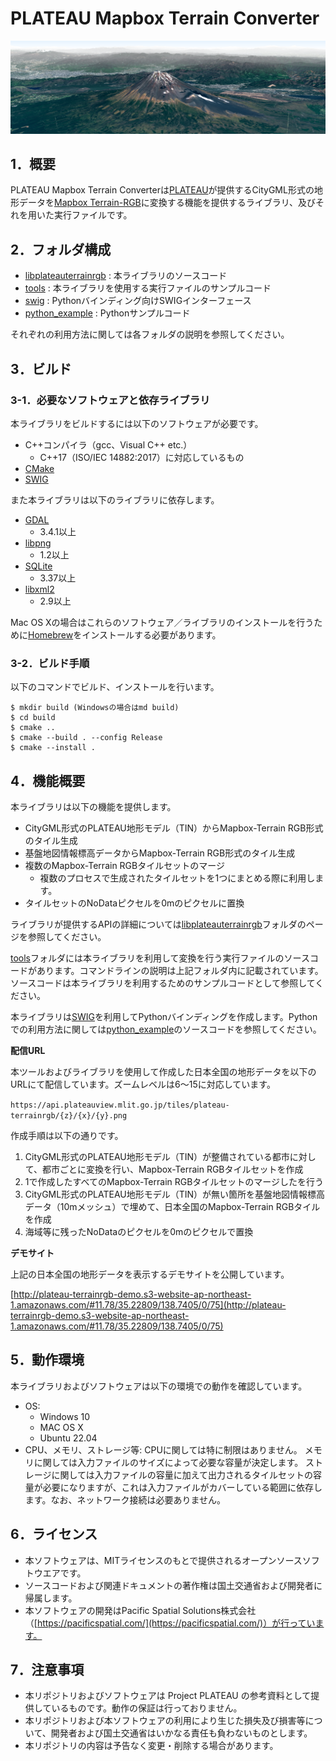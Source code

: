
# PLATEAU Mapbox Terrain Converter

![banner](img/banner.png)

## 1．概要

PLATEAU Mapbox Terrain Converterは[PLATEAU](https://www.mlit.go.jp/plateau/)が提供するCityGML形式の地形データを[Mapbox Terrain-RGB](https://docs.mapbox.com/ja/data/tilesets/reference/mapbox-terrain-rgb-v1/)に変換する機能を提供するライブラリ、及びそれを用いた実行ファイルです。

## 2．フォルダ構成

- [libplateauterrainrgb](https://github.com/pacificspatial/plateau-mb-terrain-converter/tree/main/libplateauterrainrgb) : 本ライブラリのソースコード
- [tools](https://github.com/pacificspatial/plateau-mb-terrain-converter/tree/main/tools) : 本ライブラリを使用する実行ファイルのサンプルコード
- [swig](https://github.com/pacificspatial/plateau-mb-terrain-converter/tree/main/swig) : Pythonバインディング向けSWIGインターフェース
- [python_example](https://github.com/pacificspatial/plateau-mb-terrain-converter/tree/main/python_example) : Pythonサンプルコード

それぞれの利用方法に関しては各フォルダの説明を参照してください。

## 3．ビルド

### 3-1．必要なソフトウェアと依存ライブラリ

本ライブラリをビルドするには以下のソフトウェアが必要です。
- C++コンパイラ（gcc、Visual C++ etc.）
  - C++17（ISO/IEC 14882:2017）に対応しているもの
- [CMake](https://cmake.org/)
- [SWIG](https://www.swig.org/)

また本ライブラリは以下のライブラリに依存します。
- [GDAL](https://gdal.org/)
  - 3.4.1以上
- [libpng](http://www.libpng.org/pub/png/libpng.html)
  - 1.2以上
- [SQLite](https://www.sqlite.org/)
  - 3.37以上
- [libxml2](https://github.com/GNOME/libxml2)
  - 2.9以上

Mac OS Xの場合はこれらのソフトウェア／ライブラリのインストールを行うために[Homebrew](https://brew.sh/ja/)をインストールする必要があります。

### 3-2．ビルド手順

以下のコマンドでビルド、インストールを行います。

```
$ mkdir build (Windowsの場合はmd build)
$ cd build
$ cmake ..
$ cmake --build . --config Release
$ cmake --install .
```

## 4．機能概要

本ライブラリは以下の機能を提供します。

-  CityGML形式のPLATEAU地形モデル（TIN）からMapbox-Terrain RGB形式のタイル生成
- 基盤地図情報標高データからMapbox-Terrain RGB形式のタイル生成
- 複数のMapbox-Terrain RGBタイルセットのマージ
  - 複数のプロセスで生成されたタイルセットを1つにまとめる際に利用します。
- タイルセットのNoDataピクセルを0mのピクセルに置換

ライブラリが提供するAPIの詳細については[libplateauterrainrgb](https://github.com/pacificspatial/plateau-mb-terrain-converter/tree/main/libplateauterrainrgb)フォルダのページを参照してください。

[tools](https://github.com/pacificspatial/plateau-mb-terrain-converter/tree/main/tools)フォルダには本ライブラリを利用して変換を行う実行ファイルのソースコードがあります。コマンドラインの説明は上記フォルダ内に記載されています。ソースコードは本ライブラリを利用するためのサンプルコードとして参照してください。

本ライブラリは[SWIG](https://www.swig.org/)を利用してPythonバインディングを作成します。Pythonでの利用方法に関しては[python_example](https://github.com/pacificspatial/plateau-mb-terrain-converter/tree/main/python_example)のソースコードを参照してください。



**配信URL**

本ツールおよびライブラリを使用して作成した日本全国の地形データを以下のURLにて配信しています。ズームレベルは6～15に対応しています。

`https://api.plateauview.mlit.go.jp/tiles/plateau-terrainrgb/{z}/{x}/{y}.png`

作成手順は以下の通りです。

1. CityGML形式のPLATEAU地形モデル（TIN）が整備されている都市に対して、都市ごとに変換を行い、Mapbox-Terrain RGBタイルセットを作成
2. 1で作成したすべてのMapbox-Terrain RGBタイルセットのマージしたを行う
3. CityGML形式のPLATEAU地形モデル（TIN）が無い箇所を基盤地図情報標高データ（10mメッシュ）で埋めて、日本全国のMapbox-Terrain RGBタイルを作成
4. 海域等に残ったNoDataのピクセルを0mのピクセルで置換


**デモサイト**

上記の日本全国の地形データを表示するデモサイトを公開しています。

[http://plateau-terrainrgb-demo.s3-website-ap-northeast-1.amazonaws.com/#11.78/35.22809/138.7405/0/75](http://plateau-terrainrgb-demo.s3-website-ap-northeast-1.amazonaws.com/#11.78/35.22809/138.7405/0/75)

## 5．動作環境

本ライブラリおよびソフトウェアは以下の環境での動作を確認しています。
- OS:
  - Windows 10
  - MAC OS X
  - Ubuntu 22.04
- CPU、メモリ、ストレージ等:
  CPUに関しては特に制限はありません。
  メモリに関しては入力ファイルのサイズによって必要な容量が決定します。
  ストレージに関しては入力ファイルの容量に加えて出力されるタイルセットの容量が必要になりますが、これは入力ファイルがカバーしている範囲に依存します。なお、ネットワーク接続は必要ありません。

## 6．ライセンス

- 本ソフトウェアは、MITライセンスのもとで提供されるオープンソースソフトウエアです。
- ソースコードおよび関連ドキュメントの著作権は国土交通省および開発者に帰属します。
- 本ソフトウェアの開発はPacific Spatial Solutions株式会社（[https://pacificspatial.com/](https://pacificspatial.com/)）が行っています。

## 7．注意事項

- 本リポジトリおよびソフトウェアは Project PLATEAU の参考資料として提供しているものです。動作の保証は行っておりません。
- 本リポジトリおよび本ソフトウェアの利用により生じた損失及び損害等について、開発者および国土交通省はいかなる責任も負わないものとします。
- 本リポジトリの内容は予告なく変更・削除する場合があります。

